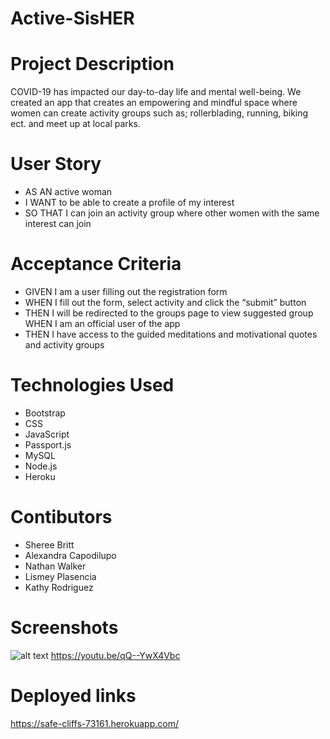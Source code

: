 # Active-SisHER

# Project Description
COVID-19 has impacted our day-to-day life and mental well-being. We created an app that creates an empowering and mindful space where women can create activity groups such as; rollerblading, running, biking ect. and meet up at local parks.

# User Story 
* AS AN active woman 
* I WANT to be able to create a profile of my interest 
* SO THAT I can join an activity group where other women with the same interest can join

# Acceptance Criteria
 * GIVEN I am a user filling out the registration form 
 * WHEN I fill out the form, select activity and click the “submit” button 
 * THEN I will be redirected to the groups page to view suggested group WHEN I am an official user of the app 
 * THEN I have access to the guided meditations and motivational quotes and activity groups

# Technologies Used 
* Bootstrap 
* CSS 
* JavaScript 
* Passport.js 
* MySQL 
* Node.js 
* Heroku

# Contibutors
* Sheree Britt
* Alexandra Capodilupo
* Nathan Walker
* Lismey Plasencia 
* Kathy Rodriguez

# Screenshots
![alt text](https://github.com/Lismey23/Active-SisHER/blob/main/Main/public/Assets/Homepage.png)
https://youtu.be/qQ--YwX4Vbc


# Deployed links
https://safe-cliffs-73161.herokuapp.com/